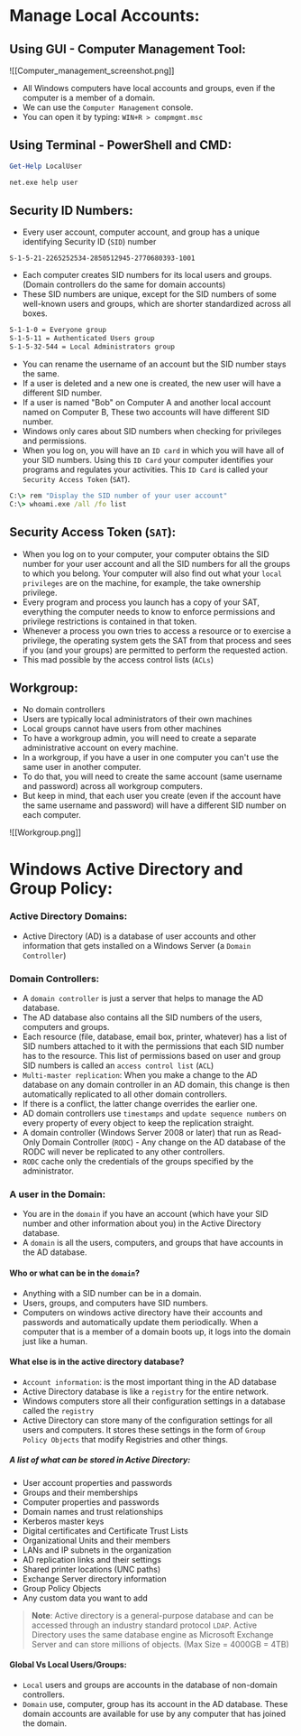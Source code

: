 # Manage Local Accounts:

## Using GUI - Computer Management Tool:

![[Computer_management_screenshot.png]]

- All Windows computers have local accounts and groups, even if the computer is a member of a domain.
- We can use the `Computer Management` console.
- You can open it by typing: `WIN+R > compmgmt.msc`

## Using Terminal - PowerShell and CMD:

```powershell
Get-Help LocalUser
```

```cmd
net.exe help user
```

## Security ID Numbers:

- Every user account, computer account, and group has a unique identifying Security ID (`SID`) number

`S-1-5-21-2265252534-2850512945-2770680393-1001`

- Each computer creates SID numbers for its local users and groups. (Domain controllers do the same for domain accounts)
- These SID numbers are unique, except for the SID numbers of some well-known users and groups, which are shorter standardized across all boxes.

```txt
S-1-1-0 = Everyone group
S-1-5-11 = Authenticated Users group
S-1-5-32-544 = Local Administrators group
```

- You can rename the username of an account but the SID number stays the same.
- If a user is deleted and a new one is created, the new user will have a different SID number.
- If a user is named "Bob" on Computer A and another local account named on Computer B, These two accounts will have different SID number.
- Windows only cares about SID numbers when checking for privileges and permissions.
- When you log on, you will have an `ID card` in which you will have all of your SID numbers. Using this `ID Card` your computer identifies your programs and regulates your activities. This `ID Card` is called your `Security Access Token` (`SAT`).

```cmd
C:\> rem "Display the SID number of your user account"
C:\> whoami.exe /all /fo list
```

## Security Access Token (`SAT`):

- When you log on to your computer, your computer obtains the SID number for your user account and all the SID numbers for all the groups to which you belong. Your computer will also find out what your `local privileges` are on the machine, for example, the take ownership privilege.
- Every program and process you launch has a copy of your SAT, everything the computer needs to know to enforce permissions and privilege restrictions is contained in that token.
- Whenever a process you own tries to access a resource or to exercise a privilege, the operating system gets the SAT from that process and sees if you (and your groups) are permitted to perform the requested action.
- This mad possible by the access control lists (`ACLs`) 

## Workgroup:
- No domain controllers
- Users are typically local administrators of their own machines
- Local groups cannot have users from other machines
- To have a workgroup admin, you will need to create a separate administrative account on every machine.
- In a workgroup, if you have a user in one computer you can't use the same user in another computer.
- To do that, you will need to create the same account (same username and password) across all workgroup computers.
- But keep in mind, that each user you create (even if the account have the same username and password) will have a different SID number on each computer.

![[Workgroup.png]]

# Windows Active Directory and Group Policy:

### Active Directory Domains:

- Active Directory (AD) is a database of user accounts and other information that gets installed on a Windows Server (a `Domain Controller`)

### Domain Controllers:

- A `domain controller` is just a server that helps to manage the AD database.
- The AD database also contains all the SID numbers of the users, computers and groups.
- Each resource (file, database, email box, printer, whatever) has a list of SID numbers attached to it with the permissions that each SID number has to the resource. This list of permissions based on user and group SID numbers is called an `access control list` (`ACL`)
- `Multi-master replication`: When you make a change to the AD database on any domain controller in an AD domain, this change is then automatically replicated to all other domain controllers.
- If there is a conflict, the latter change overrides the earlier one.
- AD domain controllers use `timestamps` and `update sequence numbers` on every property of every object to keep the replication straight.
- A domain controller (Windows Server 2008 or later) that run as Read-Only Domain Controller (`RODC`) - Any change on the AD database of the RODC will never be replicated to any other controllers.
- `RODC` cache only the credentials of the groups specified by the  administrator.

### A user in the Domain:

- You are in the `domain` if you have an account (which have your SID number and other information about  you) in the Active Directory database.
- A `domain` is all the users, computers, and groups that have accounts in the AD database.

#### Who or what can be in the `domain`?

- Anything with a SID number can be in a domain.
- Users, groups, and computers have SID numbers.
- Computers on windows active directory have their accounts and passwords and automatically update them periodically. When a computer that is a member of a domain boots up,  it logs into the domain just like a human.

#### What else is in the active directory database?

- `Account information`: is the most important thing in the AD database
- Active Directory database is like a `registry` for the entire network.
- Windows computers store all their configuration settings in a database called the `registry`
- Active Directory can store many of the configuration settings for all users and computers. It stores these settings in the form of `Group Policy Objects` that modify Registries and other things.
##### A list of what can be stored in Active Directory:

- User account properties and passwords
- Groups and their memberships
- Computer properties and passwords
- Domain names and trust relationships
- Kerberos master keys
- Digital certificates and Certificate Trust Lists
- Organizational Units and their members
- LANs and IP subnets in the organization
- AD replication links and their settings
- Shared printer locations (UNC paths)
- Exchange Server directory information
- Group Policy Objects
- Any custom data you want to add

> **Note**: Active directory is a general-purpose database and can be accessed through an industry standard protocol `LDAP`. Active Directory uses the same database engine as Microsoft Exchange Server and can store millions of objects. (Max Size = 4000GB  = 4TB)

#### Global Vs Local Users/Groups:

- `Local` users and groups  are accounts in the database of non-domain controllers.
- `Domain` use, computer, group has its account in the AD database. These domain accounts are available for use by any computer that has joined the domain.

